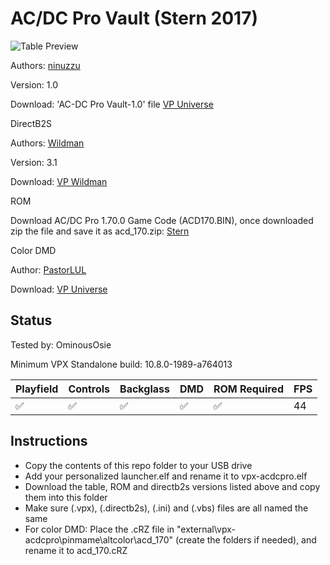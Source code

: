 # AC/DC Pro Vault (Stern 2017)

![Table Preview](https://vpuniverse.com/screenshots/monthly_2019_03/1368165697_acdc(Custom).png.c9f3a93877cd9a64bb486a7d5f3cd7f1.png)

Authors: [ninuzzu](https://vpuniverse.com/profile/5530-ninuzzu/)

Version: 1.0

Download: 'AC-DC Pro Vault-1.0' file [VP Universe](https://vpuniverse.com/files/file/5489-acdc/) 

DirectB2S

Authors: [Wildman](https://vpuniverse.com/profile/5-wildman/)

Version: 3.1

Download: [VP Wildman](https://vpuniverse.com/files/file/3131-acdc-pro-stern-2012/)

ROM

Download AC/DC Pro 1.70.0 Game Code (ACD170.BIN), once downloaded zip the file and save it as acd_170.zip: [Stern](https://sternpinball.com/?post_type=game_code&s=dc)

Color DMD

Author: [PastorLUL](https://vpuniverse.com/profile/42770-pastorlul/)

Download: [VP Universe](https://vpuniverse.com/files/file/17697-acdc-stern-2012-64-colors/)

## Status 

Tested by: OminousOsie

Minimum VPX Standalone build: 10.8.0-1989-a764013

| Playfield | Controls | Backglass | DMD | ROM Required | FPS | 
|-----------|----------|-----------|-----|--------------|-----|
| :white_check_mark: | :white_check_mark: | :white_check_mark: | :white_check_mark: | :white_check_mark: | 44 |

## Instructions

- Copy the contents of this repo folder to your USB drive
- Add your personalized launcher.elf and rename it to vpx-acdcpro.elf
- Download the table, ROM and directb2s versions listed above and copy them into this folder
- Make sure (.vpx), (.directb2s), (.ini) and (.vbs) files are all named the same
- For color DMD: Place the .cRZ file in "external\vpx-acdcpro\pinmame\altcolor\acd_170" (create the folders if needed), and rename it to acd_170.cRZ
